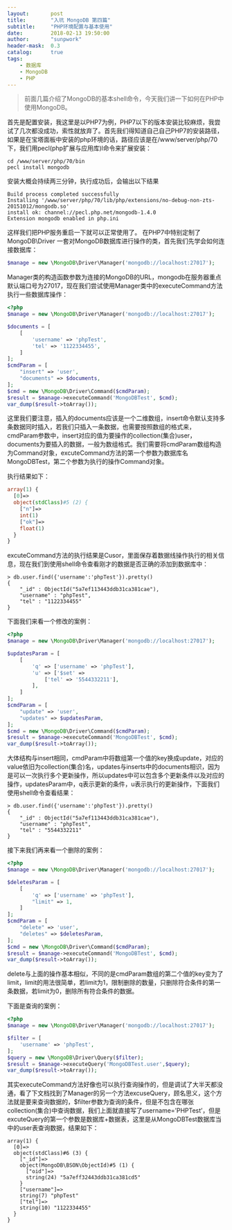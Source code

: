 ```yaml
---
layout:       post
title:        "入坑 MongoDB 第四篇"
subtitle:     "PHP环境配置与基本使用"
date:         2018-02-13 19:50:00
author:       "sunpwork"
header-mask:  0.3
catalog:      true
tags:
    - 数据库
    - MongoDB
    - PHP    
---
```


>前面几篇介绍了MongoDB的基本shell命令，今天我们讲一下如何在PHP中使用MongoDB。

首先是配置安装，我这里是以PHP7为例，PHP7以下的版本安装比较麻烦，我尝试了几次都没成功，索性就放弃了。首先我们得知道自己自己PHP7的安装路径，如果是在宝塔面板中安装的php环境的话，路径应该是在/www/server/php/70下，我们用pecl(php扩展与应用库)l命令来扩展安装：
```
cd /www/server/php/70/bin
pecl install mongodb
```

安装大概会持续两三分钟，执行成功后，会输出以下结果

```
Build process completed successfully
Installing '/www/server/php/70/lib/php/extensions/no-debug-non-zts-20151012/mongodb.so'
install ok: channel://pecl.php.net/mongodb-1.4.0
Extension mongodb enabled in php.ini
```

这样我们把PHP服务重启一下就可以正常使用了。
在PHP7中特别定制了MongoDB\Driver 一套对MongoDB数据库进行操作的类，首先我们先学会如何连接数据库：
```php
$manage = new \MongoDB\Driver\Manager('mongodb://localhost:27017');
```

Manager类的构造函数参数为连接的MongoDB的URL，mongodb在服务器重点默认端口号为27017，现在我们尝试使用Manager类中的executeCommand方法执行一些数据库操作：
```php
<?php
$manage = new \MongoDB\Driver\Manager('mongodb://localhost:27017');

$documents = [
    [
        'username' => 'phpTest',
        'tel' => '1122334455',
    ]
];
$cmdParam = [
    "insert" => 'user',
    "documents" => $documents,
];
$cmd = new \MongoDB\Driver\Command($cmdParam);
$result = $manage->executeCommand('MongoDBTest', $cmd);
var_dump($result->toArray());
```

这里我们要注意，插入的documents应该是一个二维数组，insert命令默认支持多条数据同时插入，若我们只插入一条数据，也需要按照数组的格式来，cmdParam参数中，insert对应的值为要操作的collection(集合)user，documents为要插入的数据，一般为数组格式。我们需要将cmdParam数组构造为Command对象，excuteCommand方法的第一个参数为数据库名MongoDBTest，第二个参数为执行的操作Command对象。

执行结果如下：

```php
array(1) {
  [0]=>
  object(stdClass)#5 (2) {
    ["n"]=>
    int(1)
    ["ok"]=>
    float(1)
  }
}
```

excuteCommand方法的执行结果是Cusor，里面保存着数据线操作执行的相关信息，现在我们到使用shell命令查看刚才的数据是否正确的添加到数据库中：
```
> db.user.find({'username':'phpTest'}).pretty()
{
	"_id" : ObjectId("5a7ef113443ddb31ca381cae"),
	"username" : "phpTest",
	"tel" : "1122334455"
}
```
下面我们来看一个修改的案例：
```php
<?php
$manage = new \MongoDB\Driver\Manager('mongodb://localhost:27017');

$updatesParam = [
    [
        'q' => ['username' => 'phpTest'],
        'u' => ['$set' =>
            ['tel' => '5544332211'],
        ],
    ]
];
$cmdParam = [
    "update" => 'user',
    "updates" => $updatesParam,
];
$cmd = new \MongoDB\Driver\Command($cmdParam);
$result = $manage->executeCommand('MongoDBTest', $cmd);
var_dump($result->toArray());
```
大体结构与insert相同，cmdParam中将数组第一个值的key换成update，对应的value依旧为collection(集合)名，updates与inserts中的documents相识，因为是可以一次执行多个更新操作，所以updates中可以包含多个更新条件以及对应的操作，updatesParam中，q表示更新的条件，u表示执行的更新操作，下面我们使用shell命令查看结果：
```
> db.user.find({'username':'phpTest'}).pretty()
{
	"_id" : ObjectId("5a7ef113443ddb31ca381cae"),
	"username" : "phpTest",
	"tel" : "5544332211"
}
```
接下来我们再来看一个删除的案例：
```php
<?php
$manage = new \MongoDB\Driver\Manager('mongodb://localhost:27017');

$deletesParam = [
    [
        'q' => ['username' => 'phpTest'],
        "limit" => 1,
    ]
];
$cmdParam = [
    "delete" => 'user',
    "deletes" => $deletesParam,
];
$cmd = new \MongoDB\Driver\Command($cmdParam);
$result = $manage->executeCommand('MongoDBTest', $cmd);
var_dump($result->toArray());
```
delete与上面的操作基本相似，不同的是cmdParam数组的第二个值的key变为了limit，limit的用法很简单，若limit为1，限制删除的数量，只删除符合条件的第一条数据，若limit为0，删除所有符合条件的数据。

下面是查询的案例：
```php
<?php
$manage = new \MongoDB\Driver\Manager('mongodb://localhost:27017');

$filter = [
    'username' => 'phpTest',
];
$query = new \MongoDB\Driver\Query($filter);
$result = $manage->executeQuery('MongoDBTest.user',$query);
var_dump($result->toArray());
```
其实executeCommand方法好像也可以执行查询操作的，但是调试了大半天都没通，看了下文档找到了Manager的另一个方法excuseQuery，顾名思义，这个方法就是要来查询数据的，$filter参数为查询的条件，但是不包含在哪张collection(集合)中查询数据，我们上面就直接写了username=’PHPTest’，但是excuteQuery的第一个参数是数据库+数据表，这里是从MongoDBTest数据库当中的user表查询数据，结果如下：
```
array(1) {
  [0]=>
  object(stdClass)#6 (3) {
    ["_id"]=>
    object(MongoDB\BSON\ObjectId)#5 (1) {
      ["oid"]=>
      string(24) "5a7eff32443ddb31ca381cd5"
    }
    ["username"]=>
    string(7) "phpTest"
    ["tel"]=>
    string(10) "1122334455"
  }
}
```